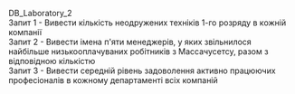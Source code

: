 DB_Laboratory_2  
Запит 1 - Вивести кількість неодружених техніків 1-го розряду в кожній компанії  
Запит 2 - Вивести імена п'яти менеджерів, у яких звільнилося найбільше низькооплачуваних робітників з Массачусетсу, разом з відповідною кількістю  
Запит 3 - Вивести середній рівень задоволення активно працюючих професіоналів в кожному департаменті всіх компаній  
